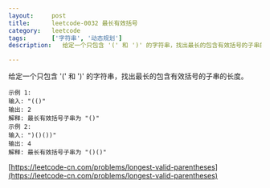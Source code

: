 ```yaml
---
layout:     post
title:      leetcode-0032 最长有效括号
category:   leetcode
tags:       ['字符串', '动态规划']
description:   给定一个只包含 '(' 和 ')' 的字符串，找出最长的包含有效括号的子串的长度。

---
```


给定一个只包含 '(' 和 ')' 的字符串，找出最长的包含有效括号的子串的长度。

	示例 1:
	输入: "(()"
	输出: 2
	解释: 最长有效括号子串为 "()"
	示例 2:
	输入: ")()())"
	输出: 4
	解释: 最长有效括号子串为 "()()"
	
[https://leetcode-cn.com/problems/longest-valid-parentheses](https://leetcode-cn.com/problems/longest-valid-parentheses)